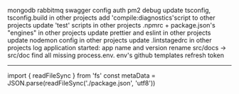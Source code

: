 mongodb
rabbitmq
swagger
config
auth
pm2
debug
update tsconfig, tsconfig.build in other projects
add 'compile:diagnostics'script to other projects
update 'test' scripts in other projects
.npmrc + package.json's "engines" in other projects
update prettier and eslint in other projects
update nodemon config in other projects
update .lintstagedrc in other projects
log application started: app name and version
rename src/docs -> src/doc
find all missing process.env. env's
github templates
refresh token

---

import { readFileSync } from 'fs'
const metaData = JSON.parse(readFileSync('./package.json', 'utf8'))
